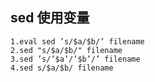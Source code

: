 ## sed 使用变量

```
1.eval sed ’s/$a/$b/’ filename
2.sed "s/$a/$b/" filename
3.sed ’s/’$a’/’$b’/’ filename
4.sed s/$a/$b/ filename
```

